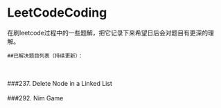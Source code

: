 # LeetCodeCoding
在刷leetcode过程中的一些题解，把它记录下来希望日后会对题目有更深的理解。



    ##已解决题目列表（持续更新）：
<br><br>
    ###237. Delete Node in a Linked List
<br><br>
    ###292. Nim Game
